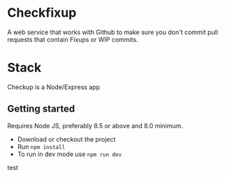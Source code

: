 # Checkfixup

A web service that works with Github to make sure you don't commit pull requests that contain Fixups or WIP commits.

# Stack
Checkup is a Node/Express app

## Getting started

Requires Node JS, preferably 8.5 or above and 8.0 minimum.

* Download or checkout the project
* Run `npm install` 
* To run in dev mode use `npm run dev`

test
